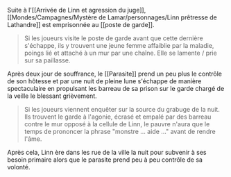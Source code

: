 Suite à l'[[Arrivée de Linn et agression du juge]], [[Mondes/Campagnes/Mystère de Lamar/personnages/Linn prêtresse de Lathandre]] est emprisonnée au [[poste de garde]].
> Si les joueurs visite le poste de garde avant que cette dernière s'échappe, ils y trouvent une jeune femme affaiblie par la maladie, poings lié et attaché à un mur par une chaîne. Elle se lamente / prie sur sa paillasse. 

Après deux jour de souffrance, le [[Parasite]] prend un peu plus le contrôle de son hôtesse et par une nuit de pleine lune s'échappe de manière spectaculaire en propulsant les barreau de sa prison sur le garde chargé de la veille le blessant grièvement.
> Si les joueurs viennent enquêter sur la source du grabuge de la nuit. Ils trouvent le garde à l'agonie, écrasé et empalé par des barreau contre le mur opposé à la cellule de Linn, le pauvre n'aura que le temps de prononcer la phrase "monstre ... aide ..." avant de rendre l'âme.

Après cela, Linn ère dans les rue de la ville la nuit pour subvenir à ses besoin primaire alors que le parasite prend peu à peu contrôle de sa volonté.